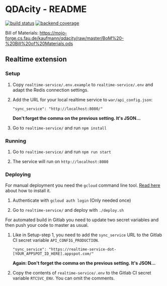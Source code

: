 QDAcity - README
================

[![build status](https://mojo-forge.cs.fau.de/kaufmann/qdacity/badges/master/build.svg)](https://mojo-forge.cs.fau.de/kaufmann/qdacity/commits/master) [![backend coverage](https://mojo-forge.cs.fau.de/kaufmann/qdacity/badges/master/coverage.svg)](https://mojo-forge.cs.fau.de/kaufmann/qdacity/commits/master)

Bill of Materials: https://mojo-forge.cs.fau.de/kaufmann/qdacity/raw/master/BoM%20-%20Bill%20of%20Materials.ods

Realtime extension
------------------

### Setup

1.  Copy `realtime-service/.env.example` to `realtime-service/.env` and adapt
    the Redis connection settings.

2.  Add the URL for your local realtime service to `war/api_config.json`:

        "sync_service": "http://localhost:8080/"

    **Don't forget the comma on the previous setting. It's JSON…**

3.  Go to `realtime-service/` and run `npm install`

### Running

1.  Go to `realtime-service/` and run `npm run start`

2.  The service will run on `http://localhost:8080`

### Deploying

For manual deployment you need the `gcloud` command line tool.  [Read
here](https://cloud.google.com/sdk/downloads?hl=de) about how to install it.

1.  Authenticate with `gcloud auth login` (Only needed once)

2.  Go to `realtime-service/` and deploy with `./deploy.sh`

For automated build in Gitlab you need to update two secret variables and then
push your code to master as usual.

1.  Like in Setup-step 1, you need to add the `sync_service` URL to the Gitlab
    CI secret variable `API_CONFIG_PRODUCTION`.

        "sync_service": "https://realtime-service-dot-[YOUR_APPSPOT_ID_HERE].appspot.com/"

    **Again: Don't forget the comma on the previous setting. It's JSON…**

2.  Copy the contents of `realtime-service/.env` to the Gitlab CI secret
    variable `RTCSVC_ENV`. You can omit the comments.

